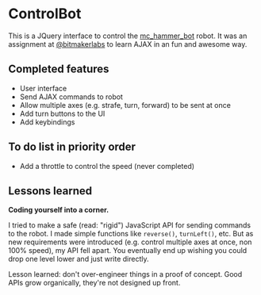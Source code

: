 # ControlBot

This is a JQuery interface to control the [mc_hammer_bot](https://github.com/bitmakerlabs/mc_hammer_bot) robot. It was an assignment at [@bitmakerlabs](https://twitter.com/bitmakerlabs) to learn AJAX in an fun and awesome way. 

## Completed features

* User interface
* Send AJAX commands to robot
* Allow multiple axes (e.g. strafe, turn, forward) to be sent at once
* Add turn buttons to the UI
* Add keybindings

## To do list in priority order

* Add a throttle to control the speed (never completed)

## Lessons learned

**Coding yourself into a corner.**

I tried to make a safe (read: "rigid") JavaScript API for sending commands to the robot. I made simple functions like `reverse()`, `turnLeft()`, etc. But as new requirements were introduced (e.g. control multiple axes at once, non 100% speed), my API fell apart. You eventually end up wishing you could drop one level lower and just write directly.

Lesson learned: don't over-engineer things in a proof of concept. Good APIs grow organically, they're not designed up front.
